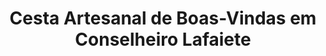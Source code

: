---
title: "Cesta Artesanal de Boas-Vindas em Conselheiro Lafaiete"
description: "Surpreenda com uma cesta artesanal de boas-vindas em Conselheiro Lafaiete. Cestas feitas à mão com itens acolhedores para quem acabou de chegar à cidade."
layout: "home.html"
permalink: "/cesta-artesanal-de-boasvindas-em-conselheiro-lafaiete/"
---